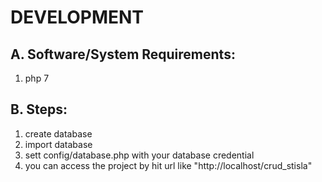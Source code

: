 # DEVELOPMENT

## A. Software/System Requirements:
1. php 7

## B. Steps:

1. create database
2. import database
3. sett config/database.php with your database credential
4. you can access the project by hit url like "http://localhost/crud_stisla"

